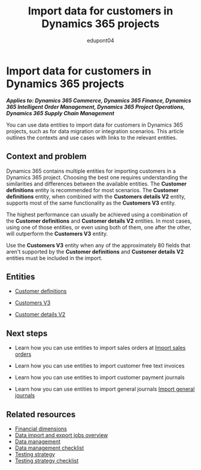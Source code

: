 ﻿---
title: Import data for customers in Dynamics 365 projects
description: Learn which data entities can help you migrate data for customer in Dynamics 365 implementation projects.
ms.date: 02/02/2024
ms.topic: conceptual
author: edupont04
ms.author: katiehav
---

# Import data for customers in Dynamics 365 projects

***Applies to: Dynamics 365 Commerce, Dynamics 365 Finance, Dynamics 365 Intelligent Order Management, Dynamics 365 Project Operations, Dynamics 365 Supply Chain Management***

You can use data entities to import data for customers in Dynamics 365 projects, such as for data migration or integration scenarios. This article outlines the contexts and use cases with links to the relevant entities.  

## Context and problem

Dynamics 365 contains multiple entities for importing customers in a Dynamics 365 project. Choosing the best one requires understanding the similarities and differences between the available entities. The **Customer definitions** entity is recommended for most scenarios. The **Customer definitions** entity, when combined with the **Customers details V2** entity, supports most of the same functionality as the **Customers V3** entity.  

The highest performance can usually be achieved using a combination of the **Customer definitions** and **Customer details V2** entities. In most cases, using one of those entities, or even using both of them, one after the other, will outperform the **Customers V3** entity.  

Use the **Customers V3** entity when any of the approximately 80 fields that aren't supported by the **Customer definitions** and **Customer details V2** entities must be included in the import.

## Entities

- [Customer definitions](/dynamics365/fin-ops-core/dev-itpro/data-entities/entity-customer-definitions-customerbase?toc=/dynamics365/guidance/toc.json)  

- [Customers V3](/dynamics365/fin-ops-core/dev-itpro/data-entities/entity-customers-v3-customerv3?toc=/dynamics365/guidance/toc.json)  

- [Customer details V2](/dynamics365/fin-ops-core/dev-itpro/data-entities/entity-customer-details-v2-na?toc=/dynamics365/guidance/toc.json)  

## Next steps

- Learn how you can use entities to import sales orders at [Import sales orders](import-sales-orders.md)  

- Learn how you can use entities to import customer free text invoices<!--TODO: add links-->  

- Learn how you can use entities to import customer payment journals  

- Learn how you can use entities to import general journals [Import general journals](import-general-journals.md)  

## Related resources

- [Financial dimensions](/dynamics365/finance/general-ledger/financial-dimensions)
- [Data import and export jobs overview](/dynamics365/fin-ops-core/dev-itpro/data-entities/data-import-export-job)
- [Data management](../implementation-guide/data-management.md)  
- [Data management checklist](../implementation-guide/data-management-check-list.md)
- [Testing strategy](../implementation-guide/testing-strategy.md)  
- [Testing strategy checklist](../implementation-guide/testing-strategy-checklist.md)

<!--## Tags

*Stakeholders:* Data migration lead, Developer, Functional consultant, Integration lead, Solution architect

*Products:* Dynamics 365 Commerce, Dynamics 365 Finance, Dynamics 365 Intelligent Order Management, Dynamics 365 Project Operations, Dynamics 365 Supply Chain Management-->

